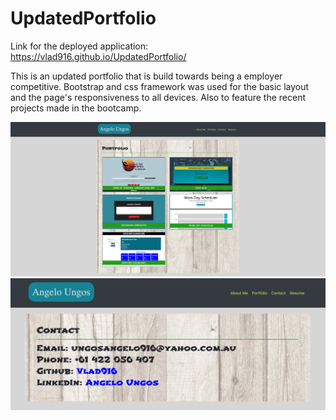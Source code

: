 # UpdatedPortfolio

Link for the deployed application: https://vlad916.github.io/UpdatedPortfolio/

This is an updated portfolio that is build towards being a employer competitive. Bootstrap and css framework
was used for the basic layout and the page's responsiveness to all devices. Also to feature the recent projects 
made in the bootcamp. 

<img src="assets/images/portfolio.png" float="left"> <img src="assets/images/contact.png" float="right">
